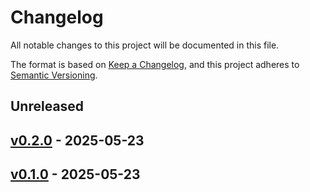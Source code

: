 # Changelog

All notable changes to this project will be documented in this file.

The format is based on [Keep a Changelog](https://keepachangelog.com/en/1.0.0/),
and this project adheres to [Semantic Versioning](https://semver.org/spec/v2.0.0.html).

## Unreleased

## [v0.2.0](https://github.com/TheCuddlyBear/ChildesPython/releases/tag/v0.2.0) - 2025-05-23

## [v0.1.0](https://github.com/TheCuddlyBear/ChildesPython/releases/tag/v0.1.0) - 2025-05-23
